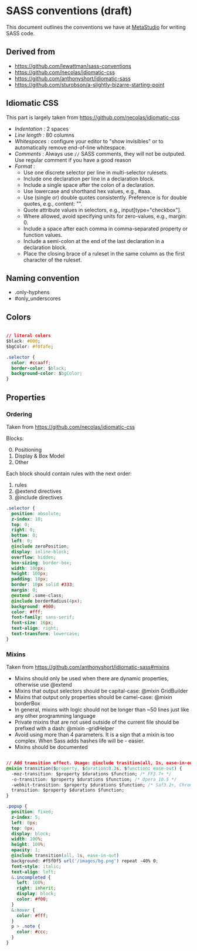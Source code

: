 # SASS conventions (draft)

This document outlines the conventions we have at [MetaStudio](http://metastudiohq.com) for writing SASS code.

## Derived from

- https://github.com/lewattman/sass-conventions
- https://github.com/necolas/idiomatic-css
- https://github.com/anthonyshort/idiomatic-sass
- https://github.com/sturobson/a-slightly-bizarre-starting-point

## Idiomatic CSS

This part is largely taken from https://github.com/necolas/idiomatic-css

- *Indentation :* 2 spaces
- *Line length :* 80 columns
- *Whitespaces :* configure your editor to "show invisibles" or to automatically remove end-of-line whitespace.
- *Comments :* Always use ```//``` SASS comments, they will not be outputed. Use regular comment if you have a good reason
- *Format :*
  - Use one discrete selector per line in multi-selector rulesets.
  - Include one declaration per line in a declaration block.
  - Include a single space after the colon of a declaration.
  - Use lowercase and shorthand hex values, e.g., #aaa.
  - Use (single or) double quotes consistently. Preference is for double quotes, e.g., content: "".
  - Quote attribute values in selectors, e.g., input[type="checkbox"].
  - Where allowed, avoid specifying units for zero-values, e.g., margin: 0.
  - Include a space after each comma in comma-separated property or function values.
  - Include a semi-colon at the end of the last declaration in a declaration block.
  - Place the closing brace of a ruleset in the same column as the first character of the ruleset.


## Naming convention

- .only-hyphens
- #only_underscores


## Colors

```css

// literal colors
$black: #000;
$bgColor: #f0fafe;

.selector {
  color: #ccaaff;
  border-color: $black;
  background-color: $bgColor;
}
```

## Properties

### Ordering

Taken from https://github.com/necolas/idiomatic-css

Blocks:

0. Positioning
1. Display & Box Model
2. Other

Each block should contain rules with the next order:

1. rules
2. @extend directives
3. @include directives


```css
.selector {
  position: absolute;
  z-index: 10;
  top: 0;
  right: 0;
  bottom: 0;
  left: 0;
  @include zeroPosition;
  display: inline-block;
  overflow: hidden;
  box-sizing: border-box;
  width: 100px;
  height: 100px;
  padding: 10px;
  border: 10px solid #333;
  margin: 0;
  @extend .some-class;
  @include borderRadius(4px);
  background: #000;
  color: #fff;
  font-family: sans-serif;
  font-size: 16px;
  text-align: right;
  text-transform: lowercase;
}
```

### Mixins

Taken from https://github.com/anthonyshort/idiomatic-sass#mixins

- Mixins should only be used when there are dynamic properties, otherwise use @extend
- Mixins that output selectors should be capital-case: @mixin GridBuilder
- Mixins that output only properties should be camel-case: @mixin borderBox
- In general, mixins with logic should not be longer than ~50 lines just like any other programming language
- Private mixins that are not used outside of the current file should be prefixed with a dash: @mixin -gridHelper
- Avoid using more than 4 parameters. It is a sign that a mixin is too complex. When Sass adds hashes life will be - easier.
- Mixins should be documented



```css

// Add transition effect. Usage: @include trasition(all, 1s, ease-in-out);
@mixin transition($property, $duration:0.3s, $function: ease-out) {
  -moz-transition: $property $durations $function; /* FF3.7+ */
  -o-transition: $property $durations $function; /* Opera 10.5 */
  -webkit-transition: $property $durations $function; /* Saf3.2+, Chrome */
  transition: $property $durations $function;
}

.popup {
  position: fixed;
  z-index: 5;
  left: 0px;
  top: 0px;
  display: block;
  width: 100%;
  height: 100%;
  opacity: 1;
  @include transition(all, 1s, ease-in-out)
  background: #f5f0f5 url('/images/bg.png') repeat -40% 0;
  font-style: italic;
  text-align: left;
  &.incompleted {
    left: 100%;
    right: inherit;
    display: block;
    color: #f00;
  }
  &:hover {
    color: #fff;
  }
  p > .note {
    color: #ccc;
  }
}

```
